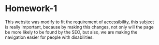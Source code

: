 # Homework-1
This website was modify to fit the requirement of accessibility, this subject is really important, because by making this changes, not only will the page be more likely to be found by the SEO, but also, we are making the navigation easier for people with disabilities. 
